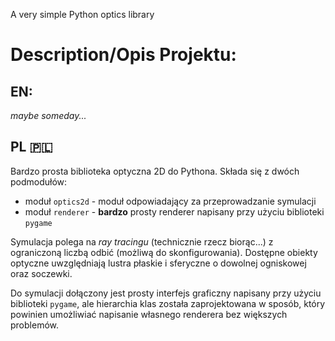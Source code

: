 A very simple Python optics library

# Description/Opis Projektu:
## EN:
 *maybe someday...*
## PL 🇵🇱
Bardzo prosta biblioteka optyczna 2D do Pythona.
Składa się z dwóch podmodułów:
- moduł `optics2d` - moduł odpowiadający za przeprowadzanie symulacji
- moduł `renderer` - **bardzo** prosty renderer napisany przy użyciu biblioteki `pygame`

Symulacja polega na *ray tracingu* (technicznie rzecz biorąc...) z ograniczoną liczbą odbić (możliwą do skonfigurowania). Dostępne obiekty optyczne uwzględniają lustra płaskie i sferyczne o dowolnej ogniskowej oraz soczewki.

Do symulacji dołączony jest prosty interfejs graficzny napisany przy użyciu biblioteki `pygame`, ale hierarchia klas została zaprojektowana w sposób, który powinien umożliwiać napisanie własnego renderera bez większych problemów. 